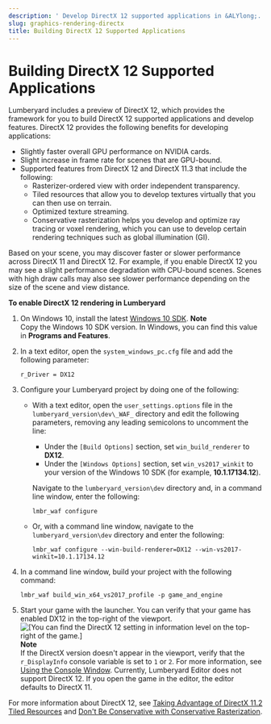 ```yaml
---
description: ' Develop DirectX 12 supported applications in &ALYlong;. '
slug: graphics-rendering-directx
title: Building DirectX 12 Supported Applications
---
```

# Building DirectX 12 Supported Applications<a name="graphics-rendering-directx"></a>

Lumberyard includes a preview of DirectX 12, which provides the framework for you to build DirectX 12 supported applications and develop features\. DirectX 12 provides the following benefits for developing applications:
+ Slightly faster overall GPU performance on NVIDIA cards\.
+ Slight increase in frame rate for scenes that are GPU\-bound\.
+ Supported features from DirectX 12 and DirectX 11\.3 that include the following:
  + Rasterizer\-ordered view with order independent transparency\.
  + Tiled resources that allow you to develop textures virtually that you can then use on terrain\.
  + Optimized texture streaming\.
  + Conservative rasterization helps you develop and optimize ray tracing or voxel rendering, which you can use to develop certain rendering techniques such as global illumination \(GI\)\.

Based on your scene, you may discover faster or slower performance across DirectX 11 and DirectX 12\. For example, if you enable DirectX 12 you may see a slight performance degradation with CPU\-bound scenes\. Scenes with high draw calls may also see slower performance depending on the size of the scene and view distance\.

**To enable DirectX 12 rendering in Lumberyard**

1. On Windows 10, install the latest [Windows 10 SDK](https://developer.microsoft.com/en-us/windows/downloads/windows-10-sdk)\.
**Note**  
Copy the Windows 10 SDK version\. In Windows, you can find this value in **Programs and Features**\.

1. In a text editor, open the `system_windows_pc.cfg` file and add the following parameter:

   ```
   r_Driver = DX12
   ```

1. Configure your Lumberyard project by doing one of the following:
   + With a text editor, open the `user_settings.options` file in the `lumberyard_version\dev\_WAF_` directory and edit the following parameters, removing any leading semicolons to uncomment the line:
     + Under the `[Build Options]` section, set `win_build_renderer` to **DX12**\.
     + Under the `[Windows Options]` section, set `win_vs2017_winkit` to your version of the Windows 10 SDK \(for example, **10\.1\.17134\.12**\)\.

     Navigate to the `lumberyard_version\dev` directory and, in a command line window, enter the following:

     ```
     lmbr_waf configure
     ```
   + Or, with a command line window, navigate to the `lumberyard_version\dev` directory and enter the following: 

     ```
     lmbr_waf configure --win-build-renderer=DX12 --win-vs2017-winkit=10.1.17134.12
     ```

1. In a command line window, build your project with the following command:

   ```
   lmbr_waf build_win_x64_vs2017_profile -p game_and_engine
   ```

1. Start your game with the launcher\. You can verify that your game has enabled DX12 in the top\-right of the viewport\.  
![\[You can find the DirectX 12 setting in information level on the top-right of the game.\]](/images/userguide/starter-game-example-directx-12.png)
**Note**  
If the DirectX version doesn't appear in the viewport, verify that the `r_DisplayInfo` console variable is set to `1` or `2`\. For more information, see [Using the Console Window](console-intro.md)\.
Currently, Lumberyard Editor does not support DirectX 12\. If you open the game in the editor, the editor defaults to DirectX 11\. 

For more information about DirectX 12, see [Taking Advantage of DirectX 11\.2 Tiled Resources](https://developer.nvidia.com/content/taking-advantage-directx112-tiled-resources) and [Don't Be Conservative with Conservative Rasterization](https://developer.nvidia.com/content/dont-be-conservative-conservative-rasterization)\.